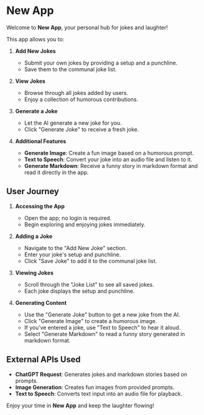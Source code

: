 # New App

Welcome to **New App**, your personal hub for jokes and laughter!

This app allows you to:

1. **Add New Jokes**

   - Submit your own jokes by providing a setup and a punchline.
   - Save them to the communal joke list.

2. **View Jokes**

   - Browse through all jokes added by users.
   - Enjoy a collection of humorous contributions.

3. **Generate a Joke**

   - Let the AI generate a new joke for you.
   - Click "Generate Joke" to receive a fresh joke.

4. **Additional Features**

   - **Generate Image**: Create a fun image based on a humorous prompt.
   - **Text to Speech**: Convert your joke into an audio file and listen to it.
   - **Generate Markdown**: Receive a funny story in markdown format and read it directly in the app.

## User Journey

1. **Accessing the App**
   - Open the app; no login is required.
   - Begin exploring and enjoying jokes immediately.

2. **Adding a Joke**
   - Navigate to the "Add New Joke" section.
   - Enter your joke's setup and punchline.
   - Click "Save Joke" to add it to the communal joke list.

3. **Viewing Jokes**
   - Scroll through the "Joke List" to see all saved jokes.
   - Each joke displays the setup and punchline.

4. **Generating Content**
   - Use the "Generate Joke" button to get a new joke from the AI.
   - Click "Generate Image" to create a humorous image.
   - If you've entered a joke, use "Text to Speech" to hear it aloud.
   - Select "Generate Markdown" to read a funny story generated in markdown format.

## External APIs Used

- **ChatGPT Request**: Generates jokes and markdown stories based on prompts.
- **Image Generation**: Creates fun images from provided prompts.
- **Text to Speech**: Converts text input into an audio file for playback.

Enjoy your time in **New App** and keep the laughter flowing!